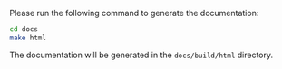 Please run the following command to generate the documentation:
```bash
cd docs
make html
```

The documentation will be generated in the `docs/build/html` directory.